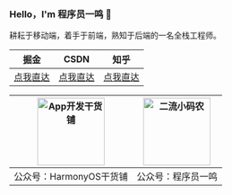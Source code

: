### Hello，I'm 程序员一鸣 👋

耕耘于移动端，着手于前端，熟知于后端的一名全栈工程师。


|  掘金  |  CSDN  |  知乎   |
|  ----  | ----  | --- |
| [点我直达](https://juejin.cn/user/1398234520239095) | [点我直达](https://blog.csdn.net/ming_147)|[点我直达](https://www.zhihu.com/people/abnerming/posts)|


|  <img src="https://abnerming888.github.io/vip/image/abner.jpg" width="120" height="120" alt="App开发干货铺"/>  |  <img src="https://abnerming888.github.io/vip/image/code_er.jpg" width="120" height="120" alt="二流小码农"/>  |
|  ----  |  ----  |
|   公众号：HarmonyOS干货铺  |   公众号：程序员一鸣  |


